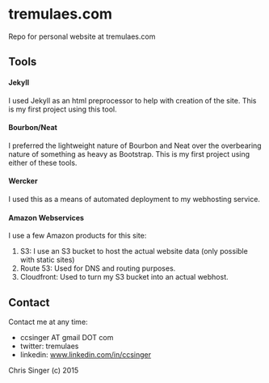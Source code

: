 # tremulaes.com
Repo for personal website at tremulaes.com

## Tools

#### Jekyll

I used Jekyll as an html preprocessor to help with creation of the site. This is my first project using this tool.

#### Bourbon/Neat

I preferred the lightweight nature of Bourbon and Neat over the overbearing nature of something as heavy as Bootstrap. This is my first project using either of these tools.

#### Wercker

I used this as a means of automated deployment to my webhosting service.

#### Amazon Webservices

I use a few Amazon products for this site:

1. S3: I use an S3 bucket to host the actual website data (only possible with static sites)
2. Route 53: Used for DNS and routing purposes.
3. Cloudfront: Used to turn my S3 bucket into an actual webhost.

## Contact

Contact me at any time:

* ccsinger AT gmail DOT com
* twitter: tremulaes
* linkedin: www.linkedin.com/in/ccsinger

Chris Singer (c) 2015